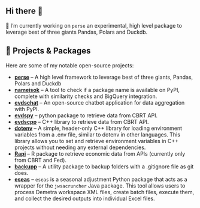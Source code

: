 ## Hi there 👋


🔭 I’m currently working on `perse` an experimental, high level package to leverage best of three giants Pandas, Polars and Duckdb.


## 🔧 Projects & Packages

Here are some of my notable open-source projects:
- **[perse](https://github.com/SermetPekin/perse)** – A high level framework to leverage best of three giants, Pandas, Polars and Duckdb
- **[nameisok](https://github.com/SermetPekin/nameisok)** – A tool to check if a package name is available on PyPI, complete with similarity checks and BigQuery integration.
- **[evdschat](https://github.com/SermetPekin/evdschat)** – An open-source chatbot application for data aggregation with PyPI.
- **[evdspy](https://github.com/SermetPekin/evdspy)** –   python package to retrieve data from CBRT API.
- **[evdscpp](https://github.com/SermetPekin/evdscpp)** –  C++ library to retrieve data from CBRT API.
- **[dotenv](https://github.com/SermetPekin/dotenv)** – A simple, header-only C++ library for loading environment variables from a .env file, similar to dotenv in other languages. This library allows you to set and retrieve environment variables in C++ projects without needing any external dependencies.
- **[Rapi](https://github.com/DataRapi/Rapi)** – R package to retrieve economic data from APIs (currently only from CBRT and Fed).
- **[backupp](https://github.com/SermetPekin/backupp)** –  A utility package to backup folders with a .gitignore file as git does.
- **[eseas](https://github.com/SermetPekin/eseas)** – `eseas` is a seasonal adjustment Python package that acts as a wrapper for the `jwsacruncher` Java package. This tool allows users to process Demetra workspace XML files, create batch files, execute them, and collect the desired outputs into individual Excel files. 





<!--

## 📊 GitHub Stats
![](http://github-profile-summary-cards.vercel.app/api/cards/profile-details?username=SermetPekin&theme=github) 

![](http://github-profile-summary-cards.vercel.app/api/cards/stats?username=SermetPekin&theme=github) 

![](http://github-profile-summary-cards.vercel.app/api/cards/repos-per-language?username=SermetPekin&theme=github) 

**SermetPekin/SermetPekin** is a ✨ _special_ ✨ repository because its `README.md` (this file) appears on your GitHub profile.

Here are some ideas to get you started:

- 🔭 I’m currently working on perse package

- 🌱 I’m currently learning ...
- 👯 I’m looking to collaborate on ...
- 🤔 I’m looking for help with ...
- 💬 Ask me about ...
- 📫 How to reach me: ...
- 😄 Pronouns: ...
- ⚡ Fun fact: ...
-->
